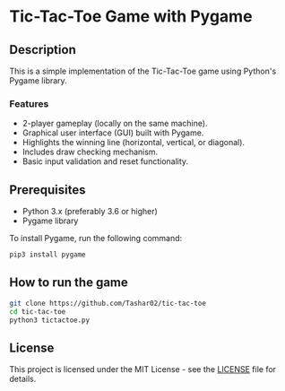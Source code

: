 # Tic-Tac-Toe Game with Pygame

## Description

This is a simple implementation of the Tic-Tac-Toe game using Python's Pygame library.

### Features
- 2-player gameplay (locally on the same machine).
- Graphical user interface (GUI) built with Pygame.
- Highlights the winning line (horizontal, vertical, or diagonal).
- Includes draw checking mechanism.
- Basic input validation and reset functionality.

## Prerequisites

- Python 3.x (preferably 3.6 or higher)
- Pygame library

To install Pygame, run the following command:

```bash
pip3 install pygame
```

## How to run the game

```bash
git clone https://github.com/Tashar02/tic-tac-toe
cd tic-tac-toe
python3 tictactoe.py
```

## License

This project is licensed under the MIT License - see the [LICENSE](LICENSE) file for details.
